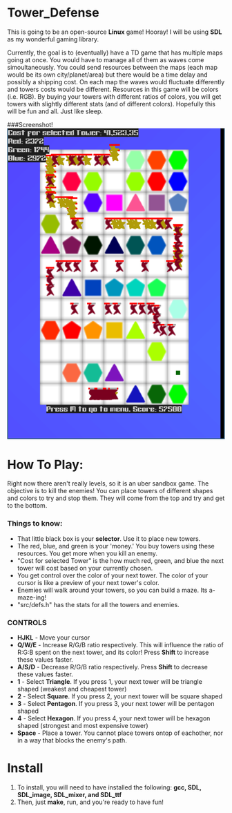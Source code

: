 Tower_Defense
=============
This is going to be an open-source **Linux** game! Hooray! I will be using **SDL** as my wonderful gaming library.

Currently, the goal is to (eventually) have a TD game that has multiple maps going at once. You would have to manage all of them as waves come simoultaneously. You could send resources between the maps (each map would be its own city/planet/area) but there would be a time delay and possibly a shipping cost. On each map the waves would fluctuate differently and towers costs would be different. Resources in this game will be colors (i.e. RGB). By buying your towers with different ratios of colors, you will get towers with slightly different stats (and of different colors). Hopefully this will be fun and all. Just like sleep.

###Screenshot!
![screen1](https://raw.githubusercontent.com/JoshVorick/TowerDefense/master/img/Screenshot.png)

How To Play:
============
Right now there aren't really levels, so it is an uber sandbox game. The objective is to kill the enemies! You can place towers of different shapes and colors to try and stop them. They will come from the top and try and get to the bottom.
### Things to know:
*  That little black box is your **selector**. Use it to place new towers.
*  The red, blue, and green is your 'money.' You buy towers using these resources. You get more when you kill an enemy.
*  "Cost for selected Tower" is the how much red, green, and blue the next tower will cost based on your currently chosen.
*  You get control over the color of your next tower. The color of your cursor is like a preview of your next tower's color.
* Enemies will walk around your towers, so you can build a maze. Its a-maze-ing!
* "src/defs.h" has the stats for all the towers and enemies.

### CONTROLS
* **HJKL** - Move your cursor
* **Q/W/E** - Increase R/G/B ratio respectively. This will influence the ratio of R:G:B spent on the next tower, and its color! Press **Shift** to increase these values faster.
* **A/S/D** - Decrease R/G/B ratio respectively. Press **Shift** to decrease these values faster.
* **1** - Select **Triangle**. If you press 1, your next tower will be triangle shaped (weakest and cheapest tower)
* **2** - Select **Square**. If you press 2, your next tower will be square shaped
* **3** - Select **Pentagon**. If you press 3, your next tower will be pentagon shaped
* **4** - Select **Hexagon**. If you press 4, your next tower will be hexagon shaped (strongest and most expensive tower)
* **Space** - Place a tower. You cannot place towers ontop of eachother, nor in a way that blocks the enemy's path.

Install
=======
1.  To install, you will need to have installed the following: **gcc, SDL, SDL_image, SDL_mixer, and SDL_ttf**
2.  Then, just **make**, run, and you're ready to have fun!
